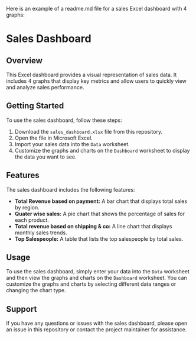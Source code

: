 Here is an example of a readme.md file for a sales Excel dashboard with 4 graphs:

# Sales Dashboard

## Overview

This Excel dashboard provides a visual representation of sales data. It includes 4 graphs that display key metrics and allow users to quickly view and analyze sales performance.

## Getting Started

To use the sales dashboard, follow these steps:

1. Download the `sales_dashboard.xlsx` file from this repository.
2. Open the file in Microsoft Excel.
3. Import your sales data into the `Data` worksheet.
4. Customize the graphs and charts on the `Dashboard` worksheet to display the data you want to see.

## Features

The sales dashboard includes the following features:

- **Total Revenue based on payment:** A bar chart that displays total sales by region.
- **Quater wise sales:** A pie chart that shows the percentage of sales for each product.
- **Total revenue based on shipping & co:** A line chart that displays monthly sales trends.
- **Top Salespeople:** A table that lists the top salespeople by total sales.

## Usage

To use the sales dashboard, simply enter your data into the `Data` worksheet and then view the graphs and charts on the `Dashboard` worksheet. You can customize the graphs and charts by selecting different data ranges or changing the chart type.

## Support

If you have any questions or issues with the sales dashboard, please open an issue in this repository or contact the project maintainer for assistance.
